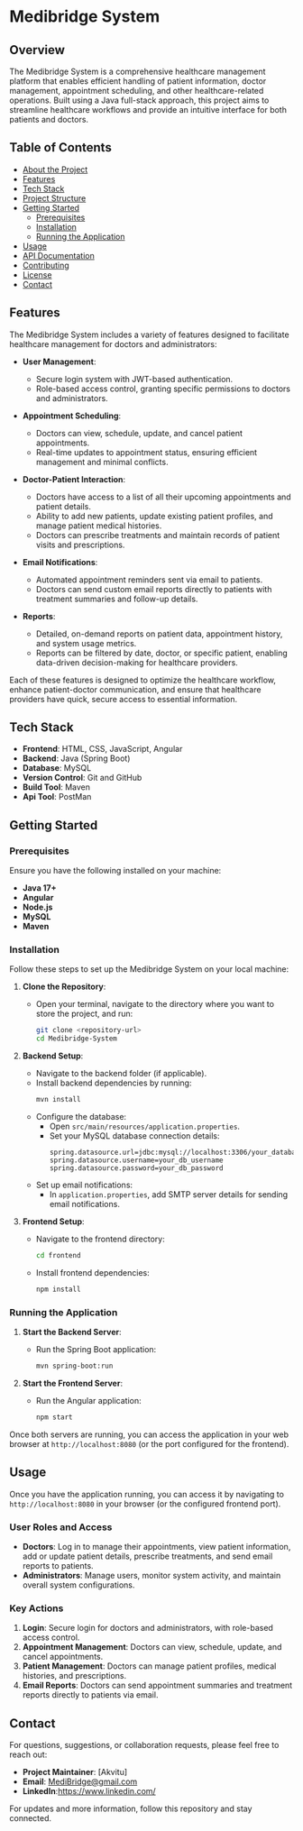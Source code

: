 # Medibridge System

## Overview
The Medibridge System is a comprehensive healthcare management platform that enables efficient handling of patient information, doctor management, appointment scheduling, and other healthcare-related operations. Built using a Java full-stack approach, this project aims to streamline healthcare workflows and provide an intuitive interface for both patients and doctors.

## Table of Contents

- [About the Project](#about-the-project)
- [Features](#features)
- [Tech Stack](#tech-stack)
- [Project Structure](#project-structure)
- [Getting Started](#getting-started)
  - [Prerequisites](#prerequisites)
  - [Installation](#installation)
  - [Running the Application](#running-the-application)
- [Usage](#usage)
- [API Documentation](#api-documentation)
- [Contributing](#contributing)
- [License](#license)
- [Contact](#contact)

## Features

The Medibridge System includes a variety of features designed to facilitate healthcare management for doctors and administrators:

- **User Management**:
  - Secure login system with JWT-based authentication.
  - Role-based access control, granting specific permissions to doctors and administrators.

- **Appointment Scheduling**:
  - Doctors can view, schedule, update, and cancel patient appointments.
  - Real-time updates to appointment status, ensuring efficient management and minimal conflicts.

- **Doctor-Patient Interaction**:
  - Doctors have access to a list of all their upcoming appointments and patient details.
  - Ability to add new patients, update existing patient profiles, and manage patient medical histories.
  - Doctors can prescribe treatments and maintain records of patient visits and prescriptions.

- **Email Notifications**:
  - Automated appointment reminders sent via email to patients.
  - Doctors can send custom email reports directly to patients with treatment summaries and follow-up details.

- **Reports**:
  - Detailed, on-demand reports on patient data, appointment history, and system usage metrics.
  - Reports can be filtered by date, doctor, or specific patient, enabling data-driven decision-making for healthcare providers.

Each of these features is designed to optimize the healthcare workflow, enhance patient-doctor communication, and ensure that healthcare providers have quick, secure access to essential information.


## Tech Stack
- **Frontend**: HTML, CSS, JavaScript, Angular
- **Backend**: Java (Spring Boot)
- **Database**: MySQL
- **Version Control**: Git and GitHub
- **Build Tool**: Maven
- **Api Tool**: PostMan
  

## Getting Started

### Prerequisites
Ensure you have the following installed on your machine:
- **Java 17+**
- **Angular**
- **Node.js**
- **MySQL**
- **Maven**

### Installation
Follow these steps to set up the Medibridge System on your local machine:

1. **Clone the Repository**:
   - Open your terminal, navigate to the directory where you want to store the project, and run:
     ```bash
     git clone <repository-url>
     cd Medibridge-System
     ```

2. **Backend Setup**:
   - Navigate to the backend folder (if applicable).
   - Install backend dependencies by running:
     ```bash
     mvn install
     ```
   - Configure the database:
     - Open `src/main/resources/application.properties`.
     - Set your MySQL database connection details:
       ```properties
       spring.datasource.url=jdbc:mysql://localhost:3306/your_database_name
       spring.datasource.username=your_db_username
       spring.datasource.password=your_db_password
       ```
   - Set up email notifications:
     - In `application.properties`, add SMTP server details for sending email notifications.

3. **Frontend Setup**:
   - Navigate to the frontend directory:
     ```bash
     cd frontend
     ```
   - Install frontend dependencies:
     ```bash
     npm install
     ```

### Running the Application
1. **Start the Backend Server**:
   - Run the Spring Boot application:
     ```bash
     mvn spring-boot:run
     ```

2. **Start the Frontend Server**:
   - Run the Angular application:
     ```bash
     npm start
     ```

Once both servers are running, you can access the application in your web browser at `http://localhost:8080` (or the port configured for the frontend).

## Usage

Once you have the application running, you can access it by navigating to `http://localhost:8080` in your browser (or the configured frontend port).

### User Roles and Access
- **Doctors**: Log in to manage their appointments, view patient information, add or update patient details, prescribe treatments, and send email reports to patients.
- **Administrators**: Manage users, monitor system activity, and maintain overall system configurations.

### Key Actions
1. **Login**: Secure login for doctors and administrators, with role-based access control.
2. **Appointment Management**: Doctors can view, schedule, update, and cancel appointments.
3. **Patient Management**: Doctors can manage patient profiles, medical histories, and prescriptions.
4. **Email Reports**: Doctors can send appointment summaries and treatment reports directly to patients via email.

## Contact

For questions, suggestions, or collaboration requests, please feel free to reach out:

- **Project Maintainer**: [Akvitu]
- **Email**: [MediBridge@gmail.com](mailto:MediBridge@gmail.com)
- **LinkedIn**:https://www.linkedin.com/
  
For updates and more information, follow this repository and stay connected.

